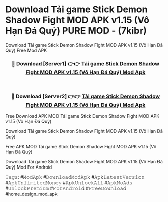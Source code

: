# Download Tải game Stick Demon Shadow Fight MOD APK v1.15 (Vô Hạn Đá Quý) PURE MOD - (7kibr)
Download Tải game Stick Demon Shadow Fight MOD APK v1.15 (Vô Hạn Đá Quý) Free Mod APK

<div align="center">
<h3>🔴 Download [Server1] 👉👉 <a href="https://apk-comot.site?title=Tải_game_Stick_Demon_Shadow_Fight_MOD_APK_v1.15_(Vô_Hạn_Đá_Quý)">Tải game Stick Demon Shadow Fight MOD APK v1.15 (Vô Hạn Đá Quý) Mod Apk</a></h3><br>

<h3>🔴 Download [Server2] 👉👉 <a href="https://apk-comot.site?title=Tải_game_Stick_Demon_Shadow_Fight_MOD_APK_v1.15_(Vô_Hạn_Đá_Quý)">Tải game Stick Demon Shadow Fight MOD APK v1.15 (Vô Hạn Đá Quý) Mod Apk</a></h3>
</div>


Free Download APK MOD Tải game Stick Demon Shadow Fight MOD APK v1.15 (Vô Hạn Đá Quý)

Download Tải game Stick Demon Shadow Fight MOD APK v1.15 (Vô Hạn Đá Quý) 

Free APK MOD Tải game Stick Demon Shadow Fight MOD APK v1.15 (Vô Hạn Đá Quý) 

Download Tải game Stick Demon Shadow Fight MOD APK v1.15 (Vô Hạn Đá Quý) Mod For Android

𝚃𝚊𝚐𝚜: #𝙼𝚘𝚍𝙰𝚙𝚔 #𝙳𝚘𝚠𝚗𝚕𝚘𝚊𝚍𝙼𝚘𝚍𝙰𝚙𝚔 #𝙰𝚙𝚔𝙻𝚊𝚝𝚎𝚜𝚝𝚅𝚎𝚛𝚜𝚒𝚘𝚗 #𝙰𝚙𝚔𝚄𝚗𝚕𝚒𝚖𝚒𝚝𝚎𝚍𝙼𝚘𝚗𝚎𝚢 #𝙰𝚙𝚔𝚄𝚗𝚕𝚘𝚌𝚔𝙰𝚕𝚕 #𝙰𝚙𝚔𝙽𝚘𝙰𝚍𝚜 #𝚄𝚗𝚕𝚘𝚌𝚔𝙿𝚛𝚎𝚖𝚒𝚞𝚖 #𝙵𝚘𝚛𝙰𝚗𝚍𝚛𝚘𝚒𝚍 #𝙵𝚛𝚎𝚎𝙳𝚘𝚠𝚗𝚕𝚘𝚊𝚍 #home_design_mod_apk